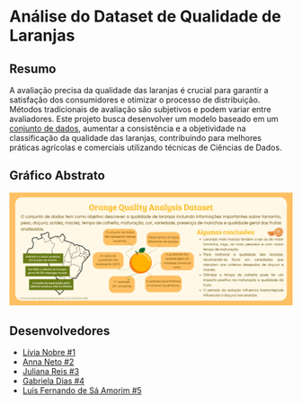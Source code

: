 # Análise do Dataset de Qualidade de Laranjas

## Resumo

A avaliação precisa da qualidade das laranjas é crucial para garantir a satisfação dos consumidores e otimizar o processo de distribuição. Métodos tradicionais de avaliação são subjetivos e podem variar entre avaliadores. 
Este projeto busca desenvolver um modelo baseado em um [conjunto de dados](https://www.kaggle.com/datasets/shruthiiiee/orange-quality), aumentar a consistência e a objetividade na classificação da qualidade das laranjas, contribuindo para melhores práticas agrícolas e comerciais utilizando técnicas de Ciências de Dados.

<!--É desejável que também se insira um [graphical abstract](https://www.elsevier.com/authors/tools-and-resources/visual-abstract).-->

## Gráfico Abstrato

![Minha Imagem](docs/assets/Imagem.jpg)

## Desenvolvedores
 - [Lívia Nobre #1](https://github.com/LiviaNobre)
 - [Anna Neto #2](https://github.com/annaneto)
 - [Juliana Reis #3](https://github.com/JuSReis)
 - [Gabriela Dias #4](https://github.com/Dias04404)
 - [Luís Fernando de Sá Amorim #5](https://github.com/MoonCancerBR)

<!--
## Funcionalidades

Esse template foi inicialmente baseado no [template de ciência de dados do cookiecutter](https://drivendata.github.io/cookiecutter-data-science/), mas ao longo do tempo várias modificações foram sendo realizadas. Atualmente o template tem as seguintes características:
 - Utilização do arquivo `pyproject.toml` como centralizador de dependências;
 - Configuração para criação de aplicação `streamlit`;
 - Utilização de [jupyter notebooks](https://jupyter.org/) para arquivos de análise;
 - Documentação com o [mkdocs](https://www.mkdocs.org/) ([material design](https://squidfunk.github.io/mkdocs-material/) theme)

### Requisitos

Para utilizar este template, você precisará de um ambiente com os seguintes softwares:
 - git
 - Python 3.8
 - Poetry `1.1.13` ou superior

É aconselhável o uso do `pyenv` para o gerenciamento de versões do Python.


### Organização de diretórios


```
.
├── data/              # Diretório contendo todos os arquivos de dados
│   ├── external/      # Arquivos de dados de fontes externas
│   ├── interim/       # Arquivos de dados intermediários
│   ├── processed/     # Arquivos de dados processados
│   └── raw/           # Arquivos de dados originais, imutáveis
├── docs/              # Documentação gerada através da biblioteca mkdocs
├── models/            # Modelos treinados e serializados, predições ou resumos de modelos
├── notebooks/         # Diretório contendo todos os notebooks utilizados nos passos
├── references/        # Dicionários de dados, manuais e todo o material exploratório
├── src/               # Código fonte utilizado nesse projeto
│   ├── data/          # Classes e funções utilizadas para download e processamento de dados
│   ├── deployment/    # Classes e funções utilizadas para implantação do modelo
│   └── model/         # Classes e funções utilizadas para modelagem
├── app.py             # Arquivo com o código da aplicação do streamlit
├── Procfile           # Arquivo de configuração do heroku
├── pyproject.toml     # Arquivo de dependências para reprodução do projeto
├── poetry.lock        # Arquivo com sub-dependências do projeto principal
├── README.md          # Informações gerais do projeto
└── tasks.py           # Arquivo com funções para criação de tarefas utilizadas pelo invoke

```
-->
